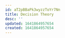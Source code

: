 ```yaml
---
id: aT2pBBaPk3wyzzToYr7Nn
title: Decision Theory
desc: ''
updated: 1641864957654
created: 1641864957654
---
```


